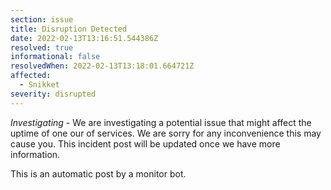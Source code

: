 ```yaml
---
section: issue
title: Disruption Detected
date: 2022-02-13T13:16:51.544386Z
resolved: true
informational: false
resolvedWhen: 2022-02-13T13:18:01.664721Z
affected:
  - Snikket
severity: disrupted
---
```

*Investigating* - We are investigating a potential issue that might affect the uptime of one our of services. We are sorry for any inconvenience this may cause you. This incident post will be updated once we have more information.

This is an automatic post by a monitor bot.
        